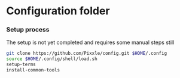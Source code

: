 # Configuration folder

### Setup process
The setup is not yet completed and requires some manual steps still

```bash
git clone https://github.com/Pixxle/config.git $HOME/.config
source $HOME/.config/shell/load.sh
setup-terms
install-common-tools
```
